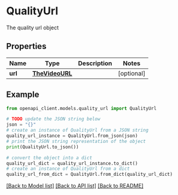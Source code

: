 # QualityUrl

The quality url object

## Properties

Name | Type | Description | Notes
------------ | ------------- | ------------- | -------------
**url** | [**TheVideoURL**](TheVideoURL.md) |  | [optional] 

## Example

```python
from openapi_client.models.quality_url import QualityUrl

# TODO update the JSON string below
json = "{}"
# create an instance of QualityUrl from a JSON string
quality_url_instance = QualityUrl.from_json(json)
# print the JSON string representation of the object
print(QualityUrl.to_json())

# convert the object into a dict
quality_url_dict = quality_url_instance.to_dict()
# create an instance of QualityUrl from a dict
quality_url_from_dict = QualityUrl.from_dict(quality_url_dict)
```
[[Back to Model list]](../README.md#documentation-for-models) [[Back to API list]](../README.md#documentation-for-api-endpoints) [[Back to README]](../README.md)


